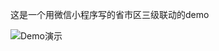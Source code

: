 
这是一个用微信小程序写的省市区三级联动的demo



![Demo演示](http://wx1.sinaimg.cn/mw690/c1b6e40ely1ffqzscg29sg20ag0hwb2b.gif)
